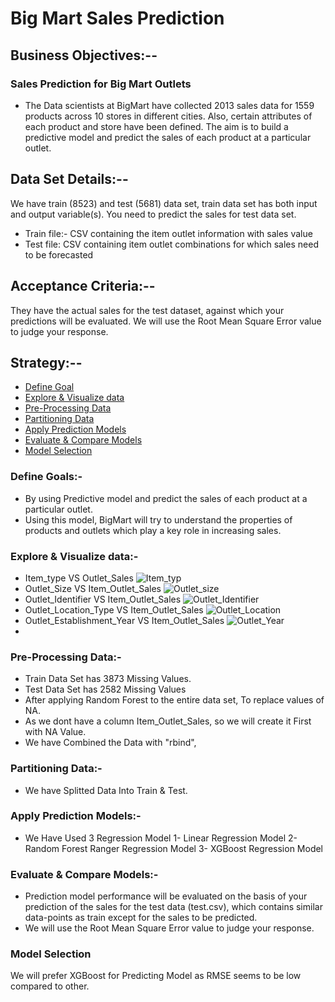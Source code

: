 # Big Mart Sales Prediction
## Business Objectives:-- 
### Sales Prediction for Big Mart Outlets
- The Data scientists at BigMart have collected 2013 sales data for 1559 products across 10 stores in different cities. Also, certain attributes of each product and store have been defined. The aim is to build a predictive model and predict the sales of each product at a particular outlet.

## Data Set Details:-- 
We have train (8523) and test (5681) data set, train data set has both input and output variable(s). You need to predict the sales for test data set.

- Train file:- CSV containing the item outlet information with sales value
- Test file: CSV containing item outlet combinations for which sales need to be forecasted

## Acceptance Criteria:--
They have the actual sales for the test dataset, against which your predictions will be evaluated. We will use the Root Mean Square Error value to judge your response.

## Strategy:--
- [Define Goal](https://github.com/chetansy/Project_Bigmart/blob/master/README.md#define-goals)
- [Explore & Visualize data](https://github.com/chetansy/Project_Bigmart/blob/master/README.md#explore--visualize-data)
- [Pre-Processing Data](https://github.com/chetansy/Project_Bigmart/blob/master/README.md#pre-processing-data)
- [Partitioning Data](https://github.com/chetansy/Project_Bigmart/blob/master/README.md#partitioning-data)
- [Apply Prediction Models](https://github.com/chetansy/Project_Bigmart/blob/master/README.md#apply-prediction-models)
- [Evaluate & Compare Models](https://github.com/chetansy/Project_Bigmart/blob/master/README.md#evaluate--compare-models)
- [Model Selection](https://github.com/chetansy/Project_Bigmart/blob/master/README.md#model-selection)

### Define Goals:-
- By using Predictive model and predict the sales of each product at a particular outlet.
- Using this model, BigMart will try to understand the properties of products and outlets which play a key role in increasing sales.

### Explore & Visualize data:- 
- Item_type VS Outlet_Sales
![Item_typ](https://user-images.githubusercontent.com/62282151/84678822-19009580-af4e-11ea-8631-9b0a0c8776bc.png)
- Outlet_Size VS Item_Outlet_Sales
![Outlet_size](https://user-images.githubusercontent.com/62282151/84679225-a7751700-af4e-11ea-80ea-c6c70d5c0134.PNG)
- Outlet_Identifier VS Item_Outlet_Sales
![Outlet_Identifier](https://user-images.githubusercontent.com/62282151/84679340-d12e3e00-af4e-11ea-8c93-9b9ba0d7dfb5.PNG)
- Outlet_Location_Type VS Item_Outlet_Sales
![Outlet_Location](https://user-images.githubusercontent.com/62282151/84679524-05a1fa00-af4f-11ea-968e-a285aef8d294.PNG)
- Outlet_Establishment_Year VS Item_Outlet_Sales
![Outlet_Year](https://user-images.githubusercontent.com/62282151/84679689-3d10a680-af4f-11ea-90d3-a366560c86d8.PNG)
- 


### Pre-Processing Data:-
- Train Data Set has 3873 Missing Values.
- Test Data Set has 2582 Missing Values
- After applying Random Forest to the entire data set, To replace values of NA.
- As we dont have a column Item_Outlet_Sales, so we will create it First with NA Value.
- We have Combined the Data with "rbind",

### Partitioning Data:-
- We have Splitted Data Into Train & Test.

### Apply Prediction Models:-
- We Have Used 3 Regression Model
1- Linear Regression Model
2- Random Forest Ranger Regression Model
3- XGBoost Regression Model

### Evaluate & Compare Models:-
- Prediction model performance will be evaluated on the basis of your prediction of the sales for the test data (test.csv), which contains similar data-points as train except for the sales to be predicted.
- We will use the Root Mean Square Error value to judge your response.

### Model Selection
We will prefer XGBoost for Predicting Model as RMSE seems to be low compared to other.

